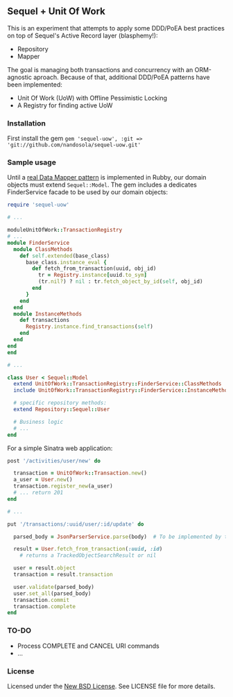 Sequel + Unit Of Work
---------------------
This is an experiment that attempts to apply some DDD/PoEA best practices on top of Sequel's Active Record layer
(blasphemy!):

* Repository
* Mapper

The goal is managing both transactions and concurrency with an ORM-agnostic aproach. Because of that, additional
DDD/PoEA patterns have been implemented:

* Unit Of Work (UoW) with Offline Pessimistic Locking
* A Registry for finding active UoW


### Installation
First install the gem `gem 'sequel-uow', :git => 'git://github.com/nandosola/sequel-uow.git'`

### Sample usage
Until a [real Data Mapper pattern](http://datamapper.org/articles/the_great_refactoring.html)
is implemented in Rubby, our domain objects must extend `Sequel::Model`. The gem includes
a dedicates FinderService facade to be used by our domain objects:

```ruby
require 'sequel-uow'

# ...

moduleUnitOfWork::TransactionRegistry
# ...
module FinderService
  module ClassMethods
    def self.extended(base_class)
      base_class.instance_eval {
        def fetch_from_transaction(uuid, obj_id)
          tr = Registry.instance[uuid.to_sym]
          (tr.nil?) ? nil : tr.fetch_object_by_id(self, obj_id)
        end
      }
    end
  end
  module InstanceMethods
    def transactions
      Registry.instance.find_transactions(self)
    end
  end
end
end

# ...

class User < Sequel::Model
  extend UnitOfWork::TransactionRegistry::FinderService::ClassMethods
  include UnitOfWork::TransactionRegistry::FinderService::InstanceMethods

  # specific repository methods:
  extend Repository::Sequel::User

  # Business logic
  # ...
end
```

For a simple Sinatra web application:
```ruby
post '/activities/user/new' do

  transaction = UnitOfWork::Transaction.new()
  a_user = User.new()
  transaction.register_new(a_user)
  # ... return 201
end

# ...

put '/transactions/:uuid/user/:id/update' do

  parsed_body = JsonParserService.parse(body)  # To be implemented by the developer

  result = User.fetch_from_transaction(:uuid, :id)
    # returns a TrackedObjectSearchResult or nil

  user = result.object
  transaction = result.transaction

  user.validate(parsed_body)
  user.set_all(parsed_body)
  transaction.commit
  transaction.complete
end
```

### TO-DO
* Process COMPLETE and CANCEL URI commands
* ...

### License
Licensed under the [New BSD License](http://opensource.org/licenses/BSD-3-Clause). See LICENSE file for more details.


